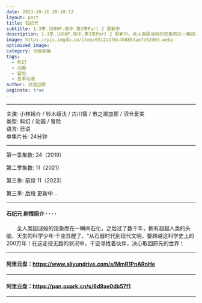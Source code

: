 ```yaml
---
date: 2023-10-26 20:10:13
layout: post
title: 石纪元
subtitle: 1-3季.1080P.简中.第3季Part 2 更新中
description: 1-3季.1080P.简中.第3季Part 2 更新中。全人类因谜般的现象而在一瞬间石化，之后过了数千年，拥有超越人类的头脑，天生的科学少年·千空苏醒了...
image: https://pic.imgdb.cn/item/6512a17dc458853aefe52d63.webp
optimized_image: 
category: 动画剧集
tags:
  - 科幻
  - 动画
  - 冒险
  - 日本动漫
author: 对酒当歌
paginate: true
---
```


---

主演: 小林裕介 / 铃木崚汰 / 古川慎 / 市之濑加那 / 沼仓爱美  
类型: 科幻 / 动画 / 冒险  
语言: 日语  
单集片长: 24分钟  

---

第一季集数: 24（2019）

第二季集数: 11（2021）

第三季: 前段 11（2023）

第三季: 后段 更新中...

---

#### 石纪元 剧情简介 · · · ·

　　全人类因谜般的现象而在一瞬间石化，之后过了数千年，拥有超越人类的头脑，天生的科学少年·千空苏醒了。“从石器时代到现代文明，要跨越这科学史上的200万年！在这走投无路的状况中，千空寻找着伙伴，决心取回原先的世界！

---

#### 阿里云盘：<https://www.aliyundrive.com/s/MmR1PnARnHe>

---

#### 阿里云盘：<https://pan.quark.cn/s/6d9ae0db57f1>

---

